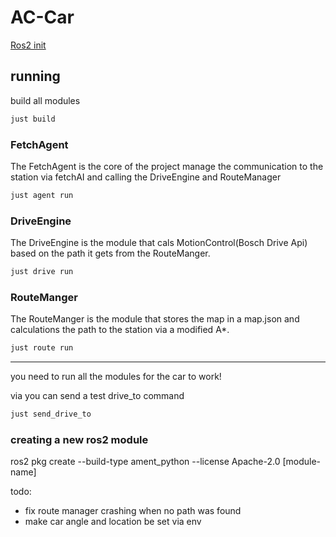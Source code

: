 # AC-Car

[Ros2 init](https://github.com/Diplomarbeit-PGHFP-2024-2025/.github/blob/main/profile/Ros2.md)

## running

build all modules

```bash
just build
```

### FetchAgent

The FetchAgent is the core of the project manage the communication to the station via fetchAI and calling the
DriveEngine and RouteManager

```bash
just agent run
```

### DriveEngine

The DriveEngine is the module that cals MotionControl(Bosch Drive Api) based on the path it gets from the RouteManger.

```bash
just drive run
```

### RouteManger

The RouteManger is the module that stores the map in a map.json and calculations the path to the station via a modified
A*.

```bash
just route run
```

---

you need to run all the modules for the car to work!

via you can send a test drive_to command

```bash
just send_drive_to
```

### creating a new ros2 module

ros2 pkg create --build-type ament_python --license Apache-2.0 [module-name]

todo:

* fix route manager crashing when no path was found
* make car angle and location be set via env

